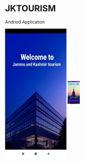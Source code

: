# JKTOURISM
Andriod Application

</hr>
 <img align="center" src="1.jpg" alt="UI" height="50%" width="40%" />
 <img align="center" src="2.jpg" alt="_ansuman_behera_/" height="80" width="40" />

